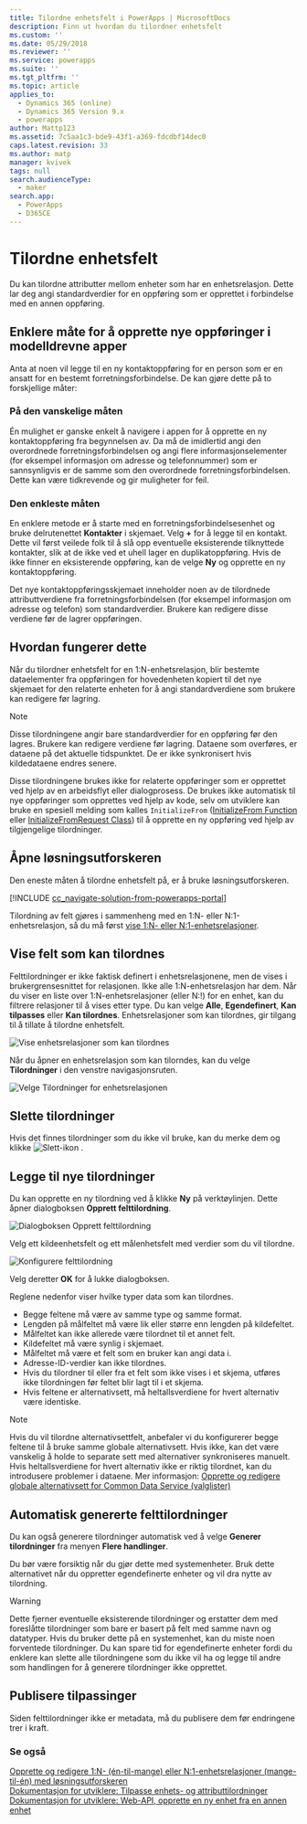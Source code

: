 ```yaml
---
title: Tilordne enhetsfelt i PowerApps | MicrosoftDocs
description: Finn ut hvordan du tilordner enhetsfelt
ms.custom: ''
ms.date: 05/29/2018
ms.reviewer: ''
ms.service: powerapps
ms.suite: ''
ms.tgt_pltfrm: ''
ms.topic: article
applies_to:
  - Dynamics 365 (online)
  - Dynamics 365 Version 9.x
  - powerapps
author: Mattp123
ms.assetid: 7c5aa1c3-bde9-43f1-a369-fdcdbf14dec0
caps.latest.revision: 33
ms.author: matp
manager: kvivek
tags: null
search.audienceType:
  - maker
search.app:
  - PowerApps
  - D365CE
---
```

# <a name="map-entity-fields"></a>Tilordne enhetsfelt
 
Du kan tilordne attributter mellom enheter som har en enhetsrelasjon. Dette lar deg angi standardverdier for en oppføring som er opprettet i forbindelse med en annen oppføring. 

## <a name="easier-way-to-create-new-records-in-model-driven-apps"></a>Enklere måte for å opprette nye oppføringer i modelldrevne apper

Anta at noen vil legge til en ny kontaktoppføring for en person som er en ansatt for en bestemt forretningsforbindelse. De kan gjøre dette på to forskjellige måter:  
  
### <a name="the-hard-way"></a>På den vanskelige måten

Én mulighet er ganske enkelt å navigere i appen for å opprette en ny kontaktoppføring fra begynnelsen av. Da må de imidlertid angi den overordnede forretningsforbindelsen og angi flere informasjonselementer (for eksempel informasjon om adresse og telefonnummer) som er sannsynligvis er de samme som den overordnede forretningsforbindelsen. Dette kan være tidkrevende og gir muligheter for feil.  
  
### <a name="the-easier-way"></a>Den enkleste måten

En enklere metode er å starte med en forretningsforbindelsesenhet og bruke delrutenettet **Kontakter** i skjemaet. Velg **+** for å legge til en kontakt. Dette vil først veilede folk til å slå opp eventuelle eksisterende tilknyttede kontakter, slik at de ikke ved et uhell lager en duplikatoppføring. Hvis de ikke finner en eksisterende oppføring, kan de velge **Ny** og opprette en ny kontaktoppføring. 

Det nye kontaktoppføringsskjemaet inneholder noen av de tilordnede attributtverdiene fra forretningsforbindelsen (for eksempel informasjon om adresse og telefon) som standardverdier. Brukere kan redigere disse verdiene før de lagrer oppføringen.

## <a name="how-this-works"></a>Hvordan fungerer dette

Når du tilordner enhetsfelt for en 1:N-enhetsrelasjon, blir bestemte dataelementer fra oppføringen for hovedenheten kopiert til det nye skjemaet for den relaterte enheten for å angi standardverdiene som brukere kan redigere før lagring.
 
  
> [!NOTE]
> Disse tilordningene angir bare standardverdier for en oppføring før den lagres. Brukere kan redigere verdiene før lagring. Dataene som overføres, er dataene på det aktuelle tidspunktet. De er ikke synkronisert hvis kildedataene endres senere.
>   
> Disse tilordningene brukes ikke for relaterte oppføringer som er opprettet ved hjelp av en arbeidsflyt eller dialogprosess. De brukes ikke automatisk til nye oppføringer som opprettes ved hjelp av kode, selv om utviklere kan bruke en spesiell melding som kalles `InitializeFrom` ([InitializeFrom Function](/dynamics365/customer-engagement/web-api/initializefrom?view=dynamics-ce-odata-9) eller [InitializeFromRequest Class](/dotnet/api/microsoft.crm.sdk.messages.initializefromrequest?view=dynamics-general-ce-9)) til å opprette en ny oppføring ved hjelp av tilgjengelige tilordninger.  

## <a name="open-solution-explorer"></a>Åpne løsningsutforskeren

Den eneste måten å tilordne enhetsfelt på, er å bruke løsningsutforskeren.

[!INCLUDE [cc_navigate-solution-from-powerapps-portal](../../includes/cc_navigate-solution-from-powerapps-portal.md)]
  
Tilordning av felt gjøres i sammenheng med en 1:N- eller N:1-enhetsrelasjon, så du må først [vise 1:N- eller N:1-enhetsrelasjoner](create-edit-1n-relationships-solution-explorer.md#view-entity-relationships).

## <a name="view-mappable-fields"></a>Vise felt som kan tilordnes

Felttilordninger er ikke faktisk definert i enhetsrelasjonene, men de vises i brukergrensesnittet for relasjonen. Ikke alle 1:N-enhetsrelasjon har dem. Når du viser en liste over 1:N-enhetsrelasjoner (eller N:!) for en enhet, kan du filtrere relasjoner til å vises etter type. Du kan velge **Alle**, **Egendefinert**, **Kan tilpasses** eller **Kan tilordnes**. Enhetsrelasjoner som kan tilordnes, gir tilgang til å tillate å tilordne enhetsfelt. 

![Vise enhetsrelasjoner som kan tilordnes](media/mappable-entity-relationships.png) 

Når du åpner en enhetsrelasjon som kan tilorndes, kan du velge **Tilordninger** i den venstre navigasjonsruten.

![Velge Tilordninger for enhetsrelasjonen](media/map-entity-fields-ui-solution-explorer.png)

## <a name="delete-mappings"></a>Slette tilordninger

Hvis det finnes tilordninger som du ikke vil bruke, kan du merke dem og klikke ![Slett-ikon](media/delete.gif) .

## <a name="add-new-mappings"></a>Legge til nye tilordninger

Du kan opprette en ny tilordning ved å klikke **Ny** på verktøylinjen. Dette åpner dialogboksen **Opprett felttilordning**.

![Dialogboksen Opprett felttilordning](media/create-field-mapping-dialog.png)

Velg ett kildeenhetsfelt og ett målenhetsfelt med verdier som du vil tilordne. 

![Konfigurere felttilordning](media/configure-field-mapping.png)

Velg deretter **OK** for å lukke dialogboksen.

Reglene nedenfor viser hvilke typer data som kan tilordnes.  
  
- Begge feltene må være av samme type og samme format.  
- Lengden på målfeltet må være lik eller større enn lengden på kildefeltet.  
- Målfeltet kan ikke allerede være tilordnet til et annet felt.  
- Kildefeltet må være synlig i skjemaet.  
- Målfeltet må være et felt som en bruker kan angi data i.  
- Adresse-ID-verdier kan ikke tilordnes.
- Hvis du tilordner til eller fra et felt som ikke vises i et skjema, utføres ikke tilordningen før feltet blir lagt til i et skjema.
- Hvis feltene er alternativsett, må heltallsverdiene for hvert alternativ være identiske.  
  
> [!NOTE]
>  Hvis du vil tilordne alternativsettfelt, anbefaler vi du konfigurerer begge feltene til å bruke samme globale alternativsett. Hvis ikke, kan det være vanskelig å holde to separate sett med alternativer synkroniseres manuelt. Hvis heltallsverdiene for hvert alternativ ikke er riktig tilordnet, kan du introdusere problemer i dataene. Mer informasjon: [Opprette og redigere globale alternativsett for Common Data Service (valglister)](create-edit-global-option-sets.md)  
  
## <a name="automatically-generate-field-mappings"></a>Automatisk genererte felttilordninger  

Du kan også generere tilordninger automatisk ved å velge **Generer tilordninger** fra menyen **Flere handlinger**.

Du bør være forsiktig når du gjør dette med systemenheter. Bruk dette alternativet når du oppretter egendefinerte enheter og vil dra nytte av tilordning. 

> [!WARNING]
> Dette fjerner eventuelle eksisterende tilordninger og erstatter dem med foreslåtte tilordninger som bare er basert på felt med samme navn og datatyper. Hvis du bruker dette på en systemenhet, kan du miste noen forventede tilordninger. Du kan spare tid for egendefinerte enheter fordi du enklere kan slette alle tilordningene som du ikke vil ha og legge til andre som handlingen for å generere tilordninger ikke opprettet.  


## <a name="publish-customizations"></a>Publisere tilpassinger 

Siden felttilordninger ikke er metadata, må du publisere dem før endringene trer i kraft. 
<!-- TODO Need a general topic about publishing to link to in situations like this -->

### <a name="see-also"></a>Se også
[Opprette og redigere 1:N- (én-til-mange) eller N:1-enhetsrelasjoner (mange-til-én) med løsningsutforskeren](create-edit-1n-relationships-solution-explorer.md)<br />
[Dokumentasjon for utviklere: Tilpasse enhets- og attributtilordninger](/dynamics365/customer-engagement/developer/customize-entity-attribute-mappings)<br />
[Dokumentasjon for utviklere: Web-API, opprette en ny enhet fra en annen enhet](/dynamics365/customer-engagement/developer/webapi/create-entity-web-api#create-a-new-entity-from-another-entity)
